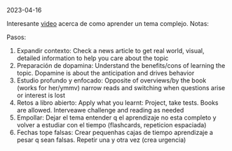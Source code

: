 2023-04-16


Interesante [video](https://www.youtube.com/watch?v=Kz_brQBl8xk) acerca de como aprender un tema complejo. Notas:

Pasos: 
1. Expandir contexto: Check a news article to get real world, visual, detailed information to help you care about the topic
2. Preparación de dopamina: Understand the benefits/cons of learning the topic. Dopamine is about the anticipation and drives behavior
3. Estudio profundo y enfocado: Opposite of overviews/by the book (works for her/ymmv) narrow reads and switching when questions arise or interest is lost
4. Retos a libro abierto: Apply what you learnt: Project, take tests. Books are allowed. Interveawe challenge and reading as needed
5. Empollar: Dejar el tema entender q el aprendizaje no esta completo y volver a estudiar con el tiempo (flashcards, repeticion espaciada)
6. Fechas tope falsas: Crear pequenhas cajas de tiempo aprendizaje a pesar q sean falsas. Repetir una y otra vez (crea urgencia)

